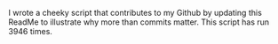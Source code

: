 I wrote a cheeky script that contributes to my Github by updating this ReadMe to illustrate why more than commits matter. This script has run 3946 times.
